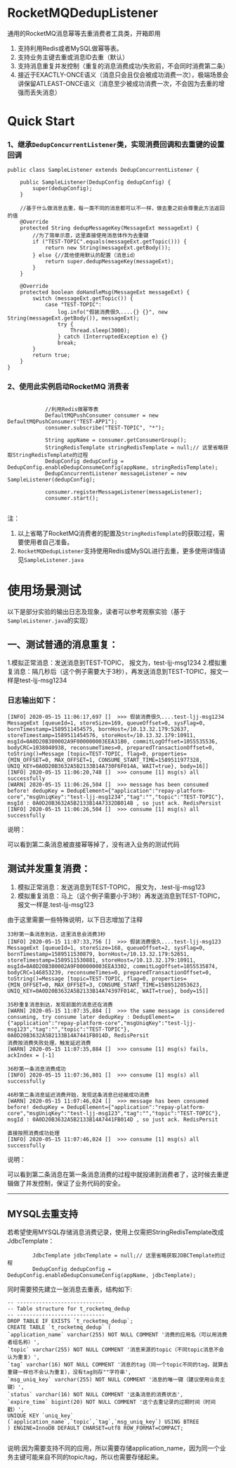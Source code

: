 # RocketMQDedupListener
通用的RocketMQ消息幂等去重消费者工具类，开箱即用

1. 支持利用Redis或者MySQL做幂等表。
2. 支持业务主键去重或消息ID去重（默认）
3. 支持消息重复并发控制（重复的消息消费成功/失败前，不会同时消费第二条）
4. 接近于EXACTLY-ONCE语义（消息只会且仅会被成功消费一次），极端场景会讲保留ATLEAST-ONCE语义（消息至少被成功消费一次，不会因为去重的增强而丢失消息）


# Quick Start

### 1、继承`DedupConcurrentListener`类，实现消费回调和去重键的设置回调

```
public class SampleListener extends DedupConcurrentListener {

    public SampleListener(DedupConfig dedupConfig) {
        super(dedupConfig);
    }

    //基于什么做消息去重，每一类不同的消息都可以不一样，做去重之前会尊重此方法返回的值
    @Override
    protected String dedupMessageKey(MessageExt messageExt) {
        //为了简单示意，这里直接使用消息体作为去重键
        if ("TEST-TOPIC".equals(messageExt.getTopic())) {
            return new String(messageExt.getBody());
        } else {//其他使用默认的配置（消息id）
            return super.dedupMessageKey(messageExt);
        }
    }

    @Override
    protected boolean doHandleMsg(MessageExt messageExt) {
        switch (messageExt.getTopic()) {
            case "TEST-TOPIC":
                log.info("假装消费很久....{} {}", new String(messageExt.getBody()), messageExt);
                try {
                    Thread.sleep(3000);
                } catch (InterruptedException e) {}
                break;
        }
        return true;
    }
}
```

### 2、使用此实例启动RocketMQ 消费者

```

            //利用Redis做幂等表
            DefaultMQPushConsumer consumer = new DefaultMQPushConsumer("TEST-APP1");
            consumer.subscribe("TEST-TOPIC", "*");

            String appName = consumer.getConsumerGroup();
            StringRedisTemplate stringRedisTemplate = null;// 这里省略获取StringRedisTemplate的过程
            DedupConfig dedupConfig = DedupConfig.enableDedupConsumeConfig(appName, stringRedisTemplate);
            DedupConcurrentListener messageListener = new SampleListener(dedupConfig);

            consumer.registerMessageListener(messageListener);
            consumer.start();
        
```

注：

1. 以上省略了RocketMQ消费者的配置及`StringRedisTemplate`的获取过程，需要使用者自己准备。
2. `RocketMQDedupListener`支持使用Redis或MySQL进行去重，更多使用详情请见`SampleListener.java`




# 使用场景测试

以下是部分实验的输出日志及现象，读者可以参考观察实验（基于`SampleListener.java`的实现）


## 一、测试普通的消息重复：

1.模拟正常消息：发送消息到TEST-TOPIC， 报文为，test-ljj-msg1234
2.模拟重复消息：隔几秒后（这个例子需要大于3秒），再发送消息到TEST-TOPIC，报文一样是test-ljj-msg1234



### 日志输出如下：


```
[INFO] 2020-05-15 11:06:17,697 []  >>> 假装消费很久....test-ljj-msg1234 MessageExt [queueId=1, storeSize=169, queueOffset=0, sysFlag=0, bornTimestamp=1589511454575, bornHost=/10.13.32.179:52637, storeTimestamp=1589511454576, storeHost=/10.13.32.179:10911, msgId=0A0D20B300002A9F000000003EEA31B0, commitLogOffset=1055535536, bodyCRC=1038040938, reconsumeTimes=0, preparedTransactionOffset=0, toString()=Message [topic=TEST-TOPIC, flag=0, properties={MIN_OFFSET=0, MAX_OFFSET=1, CONSUME_START_TIME=1589511977328, UNIQ_KEY=0A0D20B3632A5B2133B14A730F6F014A, WAIT=true}, body=16]]
[INFO] 2020-05-15 11:06:20,748 []  >>> consume [1] msg(s) all successfully
[WARN] 2020-05-15 11:06:26,504 []  >>> message has been consumed before! dedupKey = DedupElement={"application":"repay-platform-core","msgUniqKey":"test-ljj-msg1234","tag":"","topic":"TEST-TOPIC"}, msgId : 0A0D20B3632A5B2133B14A7332DB014B , so just ack. RedisPersist
[INFO] 2020-05-15 11:06:26,504 []  >>> consume [1] msg(s) all successfully
```


说明：

可以看到第二条消息被直接幂等掉了，没有进入业务的测试代码



## 测试并发重复消费：


1. 模拟正常消息：发送消息到TEST-TOPIC， 报文为，.test-ljj-msg123
2. 模拟重复消息：马上（这个例子需要小于3秒）再发送消息到TEST-TOPIC，报文一样是.test-ljj-msg123


由于这里需要一些特殊说明，以下日志增加了注释


```
33秒第一条消息到达，这里消息会消费3秒
[INFO] 2020-05-15 11:07:33,756 []  >>> 假装消费很久....test-ljj-msg123 MessageExt [queueId=1, storeSize=168, queueOffset=2, sysFlag=0, bornTimestamp=1589511530879, bornHost=/10.13.32.179:52651, storeTimestamp=1589511530881, storeHost=/10.13.32.179:10911, msgId=0A0D20B300002A9F000000003EEA3302, commitLogOffset=1055535874, bodyCRC=146853239, reconsumeTimes=0, preparedTransactionOffset=0, toString()=Message [topic=TEST-TOPIC, flag=0, properties={MIN_OFFSET=0, MAX_OFFSET=3, CONSUME_START_TIME=1589512053623, UNIQ_KEY=0A0D20B3632A5B2133B14A74397F014C, WAIT=true}, body=15]]

35秒重复消息到达，发现前面的消息还在消费
[WARN] 2020-05-15 11:07:35,884 []  >>> the same message is considered consuming, try consume later dedupKey : DedupElement={"application":"repay-platform-core","msgUniqKey":"test-ljj-msg123","tag":"","topic":"TEST-TOPIC"}, 0A0D20B3632A5B2133B14A7441FB014D, RedisPersit
消费按消费失败处理，触发延迟消费
[WARN] 2020-05-15 11:07:35,884 []  >>> consume [1] msg(s) fails, ackIndex = [-1]

36秒第一条消息消费成功
[INFO] 2020-05-15 11:07:36,801 []  >>> consume [1] msg(s) all successfully

46秒第二条消息延迟消费开始，发现这条消息已经被成功消费
[WARN] 2020-05-15 11:07:46,024 []  >>> message has been consumed before! dedupKey = DedupElement={"application":"repay-platform-core","msgUniqKey":"test-ljj-msg123","tag":"","topic":"TEST-TOPIC"}, msgId : 0A0D20B3632A5B2133B14A7441FB014D , so just ack. RedisPersit

直接按照消费成功处理
[INFO] 2020-05-15 11:07:46,024 []  >>> consume [1] msg(s) all successfully
```


说明：

可以看到第二条消息在第一条消息消费的过程中就投递到消费者了，这时候去重逻辑做了并发控制，保证了业务代码的安全。

------------------------

## MYSQL去重支持
若希望使用MYSQL存储消息消费记录，使用上仅需把StringRedisTemplate改成JdbcTemplate：

            JdbcTemplate jdbcTemplate = null;// 这里省略获取JDBCTemplate的过程
            DedupConfig dedupConfig = DedupConfig.enableDedupConsumeConfig(appName, jdbcTemplate);



同时需要预先建立一张消息去重表，结构如下:

```
-- ----------------------------
-- Table structure for t_rocketmq_dedup
-- ----------------------------
DROP TABLE IF EXISTS `t_rocketmq_dedup`;
CREATE TABLE `t_rocketmq_dedup` (
`application_name` varchar(255) NOT NULL COMMENT '消费的应用名（可以用消费者组名称）',
`topic` varchar(255) NOT NULL COMMENT '消息来源的topic（不同topic消息不会认为重复）',
`tag` varchar(16) NOT NULL COMMENT '消息的tag（同一个topic不同的tag，就算去重键一样也不会认为重复），没有tag则存""字符串',
`msg_uniq_key` varchar(255) NOT NULL COMMENT '消息的唯一键（建议使用业务主键）',
`status` varchar(16) NOT NULL COMMENT '这条消息的消费状态',
`expire_time` bigint(20) NOT NULL COMMENT '这个去重记录的过期时间（时间戳）',
UNIQUE KEY `uniq_key` (`application_name`,`topic`,`tag`,`msg_uniq_key`) USING BTREE
) ENGINE=InnoDB DEFAULT CHARSET=utf8 ROW_FORMAT=COMPACT;


```

说明:因为需要支持不同的应用，所以需要存储application_name，因为同一个业务主键可能来自不同的topic/tag，所以也需要存储起来。


